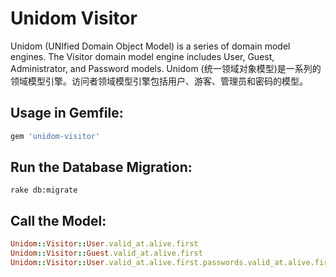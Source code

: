# Unidom Visitor

Unidom (UNIfied Domain Object Model) is a series of domain model engines. The Visitor domain model engine includes User, Guest, Administrator, and Password models.
Unidom (统一领域对象模型)是一系列的领域模型引擎。访问者领域模型引擎包括用户、游客、管理员和密码的模型。

## Usage in Gemfile:
```ruby
gem 'unidom-visitor'
```

## Run the Database Migration:
```shell
rake db:migrate
```

## Call the Model:
```ruby
Unidom::Visitor::User.valid_at.alive.first
Unidom::Visitor::Guest.valid_at.alive.first
Unidom::Visitor::User.valid_at.alive.first.passwords.valid_at.alive.first.merge(Unidom::Visitor::Authenticating.valid_at.alive).first
```
